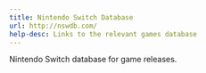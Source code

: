 ```yaml
---
title: Nintendo Switch Database
url: http://nswdb.com/
help-desc: Links to the relevant games database
---
```


Nintendo Switch database for game releases.

